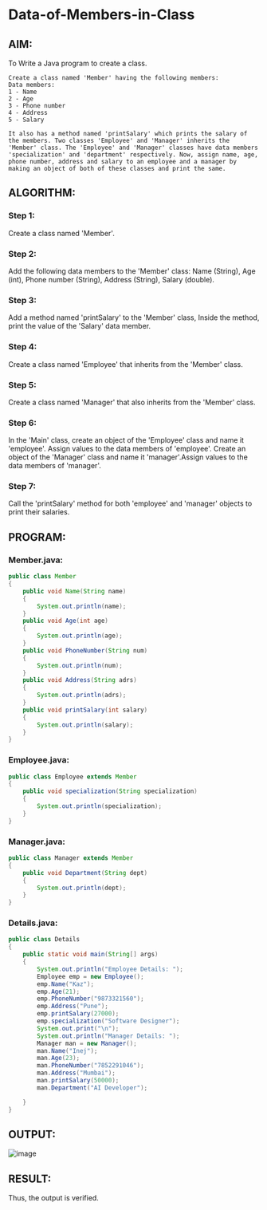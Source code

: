 # Data-of-Members-in-Class

## AIM:
To Write a Java program to create a class.

```
Create a class named 'Member' having the following members:
Data members:
1 - Name
2 - Age
3 - Phone number
4 - Address
5 - Salary

It also has a method named 'printSalary' which prints the salary of the members. Two classes 'Employee' and 'Manager' inherits the 'Member' class. The 'Employee' and 'Manager' classes have data members 'specialization' and 'department' respectively. Now, assign name, age, phone number, address and salary to an employee and a manager by making an object of both of these classes and print the same.
```

## ALGORITHM:

### Step 1:
Create a class named 'Member'.

### Step 2:
Add the following data members to the 'Member' class: Name (String),  Age (int), Phone number (String), Address (String), Salary (double).

### Step 3:
Add a method named 'printSalary' to the 'Member' class, Inside the method, print the value of the 'Salary' data member.

### Step 4:
Create a class named 'Employee' that inherits from the 'Member' class.

### Step 5:
Create a class named 'Manager' that also inherits from the 'Member' class.

### Step 6:
In the 'Main' class, create an object of the 'Employee' class and name it 'employee'.
Assign values to the data members of 'employee'. Create an object of the 'Manager' class and name it 'manager'.Assign values to the data members of 'manager'.

### Step 7:
Call the 'printSalary' method for both 'employee' and 'manager' objects to print their salaries.

## PROGRAM:

### Member.java:
```java
public class Member
{
    public void Name(String name)
    {
        System.out.println(name);
    }
    public void Age(int age)
    {
        System.out.println(age);
    }
    public void PhoneNumber(String num)
    {
        System.out.println(num);
    }
    public void Address(String adrs)
    {
        System.out.println(adrs);
    }
    public void printSalary(int salary)
    {
        System.out.println(salary);
    }
}
```

### Employee.java:
```java
public class Employee extends Member
{
    public void specialization(String specialization)
    {
        System.out.println(specialization);
    }
}
```

### Manager.java:
```java
public class Manager extends Member
{
    public void Department(String dept)
    {
        System.out.println(dept);
    }
}
```

### Details.java:
```java
public class Details
{
    public static void main(String[] args)
    {
        System.out.println("Employee Details: ");
        Employee emp = new Employee();
        emp.Name("Kaz");
        emp.Age(21);
        emp.PhoneNumber("9873321560");
        emp.Address("Pune");
        emp.printSalary(27000);
        emp.specialization("Software Designer");
        System.out.print("\n");
        System.out.println("Manager Details: ");
        Manager man = new Manager();
        man.Name("Inej");
        man.Age(23);
        man.PhoneNumber("7852291046");
        man.Address("Mumbai");
        man.printSalary(50000);
        man.Department("AI Developer");

    }
}
```

## OUTPUT:
![image](https://github.com/Aashima02/Data-Members-in-Class/assets/93427086/9706dbd1-6ddd-437c-9cda-a6591363c147)

## RESULT:
Thus, the output is verified.
